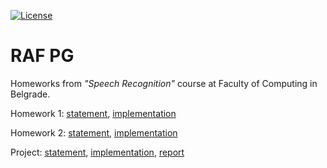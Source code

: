 [![License](https://img.shields.io/badge/License-Apache%202.0-blue.svg)](https://opensource.org/licenses/Apache-2.0)

# RAF PG

Homeworks from *"Speech Recognition"* course at Faculty of Computing in Belgrade.

Homework 1: [statement](https://github.com/jelic98/raf_pg/blob/main/homework_1/homework_1.pdf),
[implementation](https://github.com/jelic98/raf_pg/tree/main/homework_1)

Homework 2: [statement](https://github.com/jelic98/raf_pg/blob/main/homework_2/homework_2.pdf),
[implementation](https://github.com/jelic98/raf_pg/tree/main/homework_2)

Project: [statement](https://github.com/jelic98/raf_pg/blob/main/project/project.pdf),
[implementation](https://github.com/jelic98/raf_pg/tree/main/project),
[report](https://github.com/jelic98/raf_pg/tree/main/project/report.pdf)
